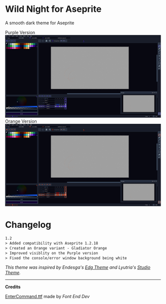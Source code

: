 # Wild Night for Aseprite 
 A smooth dark theme for Aseprite

Purple Version
![screenshot](https://github.com/LeonardoLourenco/Aseprite-Wild-Night-Theme/raw/master/WildNightPurple_Screenshot.png)
Orange Version
![screenshot](https://github.com/LeonardoLourenco/Aseprite-Wild-Night-Theme/raw/master/WildNightOrange_Screenshot.png)


# Changelog
```
1.2
> Added compatibility with Aseprite 1.2.18
> Created an Orange variant - Gladiator Orange
> Improved visiblity on the Purple version
> Fixed the console/error window background being white

```

*This theme was inspired by Endesga's [Edg Theme](https://endesga.itch.io/edgtheme) and Lyutria's [Studio Theme](https://github.com/Lyutria/aseprite-studio-theme).*

----
**Credits**

[EnterCommand.ttf](https://fontenddev.com/fonts/enter-command/) made by *Font End Dev*
